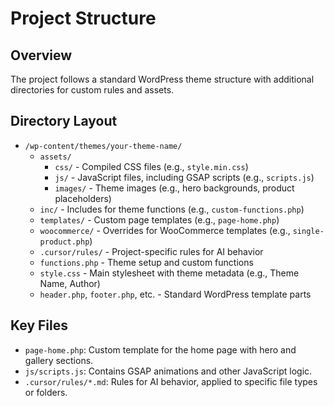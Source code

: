 # Project Structure

## Overview
The project follows a standard WordPress theme structure with additional directories for custom rules and assets.

## Directory Layout
- `/wp-content/themes/your-theme-name/`  
  - `assets/`  
    - `css/` - Compiled CSS files (e.g., `style.min.css`)  
    - `js/` - JavaScript files, including GSAP scripts (e.g., `scripts.js`)  
    - `images/` - Theme images (e.g., hero backgrounds, product placeholders)  
  - `inc/` - Includes for theme functions (e.g., `custom-functions.php`)  
  - `templates/` - Custom page templates (e.g., `page-home.php`)  
  - `woocommerce/` - Overrides for WooCommerce templates (e.g., `single-product.php`)  
  - `.cursor/rules/` - Project-specific rules for AI behavior  
  - `functions.php` - Theme setup and custom functions  
  - `style.css` - Main stylesheet with theme metadata (e.g., Theme Name, Author)  
  - `header.php`, `footer.php`, etc. - Standard WordPress template parts  

## Key Files
- `page-home.php`: Custom template for the home page with hero and gallery sections.  
- `js/scripts.js`: Contains GSAP animations and other JavaScript logic.  
- `.cursor/rules/*.md`: Rules for AI behavior, applied to specific file types or folders. 